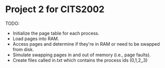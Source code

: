 # Project 2 for CITS2002

TODO:
- Initialize the page table for each process.
- Load pages into RAM.
- Access pages and determine if they're in RAM or need to be swapped from disk.
- Simulate swapping pages in and out of memory (i.e., page faults).
- Create files called in.txt which contains the process ids (0,1,2,,3)



